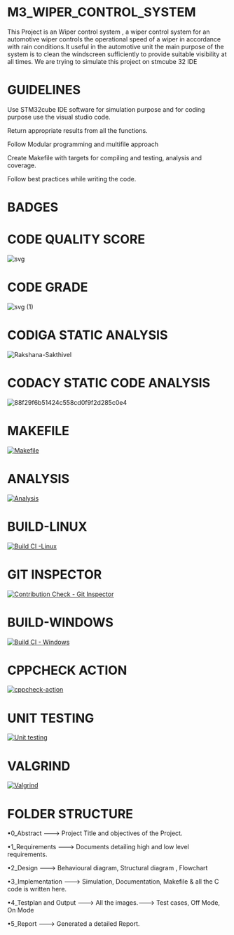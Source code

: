 # M3_WIPER_CONTROL_SYSTEM 
This Project is an Wiper control system , a wiper control system for an automotive wiper controls the operational speed of a wiper in accordance with rain conditions.It useful in the automotive unit the main purpose of the system is to clean the windscreen sufficiently to provide suitable visibility at all times. We are trying to simulate this project on stmcube 32 IDE 
# GUIDELINES 
Use STM32cube IDE software for simulation purpose and for coding purpose use the visual studio code.

Return appropriate results from all the functions.

Follow Modular programming and multifile approach

Create Makefile with targets for compiling and testing, analysis and coverage.

Follow best practices while writing the code. 
# BADGES 
# CODE QUALITY SCORE
![svg](https://user-images.githubusercontent.com/101009876/168315806-dc461dfd-b35b-47e3-b7ab-e10a87e15fa3.svg) 
# CODE GRADE 
![svg (1)](https://user-images.githubusercontent.com/101009876/168315915-2b96e5f7-14fb-4e0d-abd8-ef7e952e0a82.svg) 
# CODIGA STATIC ANALYSIS 
![Rakshana-Sakthivel](https://user-images.githubusercontent.com/101009876/168427108-3f523176-8d03-40f8-b9fc-d4841760a53f.svg)

# CODACY STATIC CODE ANALYSIS 
![88f29f6b51424c558cd0f9f2d285c0e4](https://user-images.githubusercontent.com/101009876/168415458-35ed8332-b982-44fe-b5b0-a1bfda7ffe71.svg) 
# MAKEFILE 
[![Makefile](https://github.com/Rakshana-Sakthivel/M3_Wiper_Control_System-/actions/workflows/makefile.yml/badge.svg)](https://github.com/Rakshana-Sakthivel/M3_Wiper_Control_System-/actions/workflows/makefile.yml)
# ANALYSIS 
[![Analysis](https://github.com/Rakshana-Sakthivel/M3_Wiper_Control_System-/actions/workflows/Analysis.yml/badge.svg)](https://github.com/Rakshana-Sakthivel/M3_Wiper_Control_System-/actions/workflows/Analysis.yml)
# BUILD-LINUX
[![Build CI -Linux](https://github.com/Rakshana-Sakthivel/M3_Wiper_Control_System-/actions/workflows/Build_Linux.yml/badge.svg)](https://github.com/Rakshana-Sakthivel/M3_Wiper_Control_System-/actions/workflows/Build_Linux.yml)
# GIT INSPECTOR
[![Contribution Check - Git Inspector](https://github.com/Rakshana-Sakthivel/M3_Wiper_Control_System-/actions/workflows/Git_inspector.yml/badge.svg)](https://github.com/Rakshana-Sakthivel/M3_Wiper_Control_System-/actions/workflows/Git_inspector.yml)
# BUILD-WINDOWS 
[![Build CI - Windows](https://github.com/Rakshana-Sakthivel/M3_Wiper_Control_System-/actions/workflows/Build_Windows.yml/badge.svg)](https://github.com/Rakshana-Sakthivel/M3_Wiper_Control_System-/actions/workflows/Build_Windows.yml)
# CPPCHECK ACTION 
[![cppcheck-action](https://github.com/Rakshana-Sakthivel/M3_Wiper_Control_System-/actions/workflows/cppcheck.yml/badge.svg)](https://github.com/Rakshana-Sakthivel/M3_Wiper_Control_System-/actions/workflows/cppcheck.yml)
# UNIT TESTING 
[![Unit testing](https://github.com/Rakshana-Sakthivel/M3_Wiper_Control_System-/actions/workflows/Unit_Testing.yml/badge.svg)](https://github.com/Rakshana-Sakthivel/M3_Wiper_Control_System-/actions/workflows/Unit_Testing.yml)
# VALGRIND 
[![Valgrind](https://github.com/Rakshana-Sakthivel/M3_Wiper_Control_System-/actions/workflows/Valgrind.yml/badge.svg)](https://github.com/Rakshana-Sakthivel/M3_Wiper_Control_System-/actions/workflows/Valgrind.yml)
# FOLDER STRUCTURE 
•0_Abstract ---> Project Title and objectives of the Project.

•1_Requirements ---> Documents detailing high and low level requirements.

•2_Design ---> Behavioural diagram, Structural diagram , Flowchart

•3_Implementation ---> Simulation, Documentation, Makefile & all the C code is written here.

•4_Testplan and Output ---> All the images.---> Test cases, Off Mode, On Mode

•5_Report ---> Generated a detailed Report.
